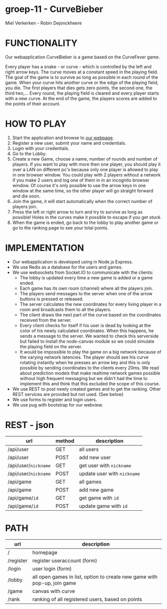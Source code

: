# groep-11 - CurveBieber
Miel Verkerken - Robin Dejonckheere

# FUNCTIONALITY
Our webapplication CurveBieber is a game based on the CurveFever game.

Every player has a snake - or curve - which is controlled by the left and right arrow keys.
The curve moves at a constant speed in the playing field.
The goal of the game is to survive as long as possible in each round of the game.
When your curve hits another curve or the edge of the playing field, you die.
The first players that dies gets zero points, the second one, the third two,...
Every round, the playing field is cleared and every player starts with a new curve.
At the end of the game, the players scores are added to the points of their account.

# HOW TO PLAY
1. Start the application and browse to [our webpage](http://localhost:3000).
2. Register a new user, submit your name and credentials.
3. Login with your credentials.
4. Go to the Lobby.
5. Create a new Game, choose a name, number of rounds and number of players.
    If you want to play with more then one player, you should play it over a LAN
    on different pc's because only one player is allowed to play in one browser window.
    You could play with 2 players without a network if you make 2 users and log one of them in
    in an incognito browser window. Of course it's only possible to use the arrow keys in one
    window at the same time, so the other player will go straight forward and die soon.
6. Join the game, it will start automatically when the correct number of players join.
7. Press the left or right arrow to turn and try to survive as long as possible!
    Holes in the curves make it possible to escape if you get stuck.
8. When the game is ended, go back to the lobby to play another game or go to the ranking
   page to see your total points.

# IMPLEMENTATION
- Our webapplication is developed using in Node.js Express.
- We use Redis as a database for the users and games.
- We use websockets from Socket.IO to communicate with the clients:
    - The lobby is updated every time a new game is added or a game ended.
    - Each game has its own room (channel) where all the players join.
    - The players send messages to the server when one of the arrow buttons is
      pressed or released.
    - The server calculates the new coordinates for every living player in a room and
      broadcasts them to all the players.
    - The client draws the next part of the curve based on the coordinates received from
      the server.
    - Every client checks for itself if his user is dead by looking at the color of his newly
      calculated coordinates. When this happens, he sends a message to the server.
      We wanted to check this serverside but failed to install the node-canvas module
      so we could simulate the playing field on the server.
    - It would be impossible to play the game on a big network because of the varying network latencies.
      The player should see his curve rotating instantly when he presses an arrow key and this is only
      possible by sending coordinates to the clients every 20ms. We read about prediction models that
      make realtime network games possible without high frequent messaging but we didn't had the time to
      implement this and think that this excluded the scope of this course.
- We use REST to post newly created games and to get the ranking.
  Other REST services are provided but not used. (See below)
- We use forms to register and login users.
- We use pug with bootstrap for our webview.

# REST - json
url | method | description
--- | --- | ---
/api/user | GET | all users
/api/user | POST | add new user
/api/user/`nickname` | GET | get user with `nickname`
/api/user/`nickname` | POST | update user with `nickname`
/api/game | GET | all games
/api/game | POST | add new game
/api/game/`id` | GET | get game with `id`
/api/game/`id` | POST | update game with `id`

# PATH
url | description
--- | ---
/ | homepage
/register | register useraccount (form)
/login | user login (form)
/lobby | all open games in list, option to create new game with pop-up, join game
/game | canvas with curve
/rank | ranking of all registered users, based on points

